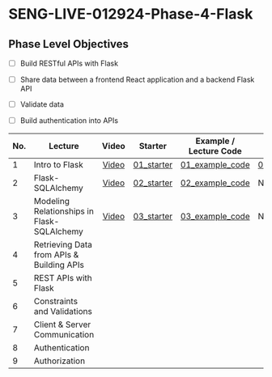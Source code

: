 # SENG-LIVE-012924-Phase-4-Flask
## Phase Level Objectives
- [ ] Build RESTful APIs with Flask
- [ ] Share data between a frontend React application and a backend Flask API
- [ ] Validate data
- [ ] Build authentication into APIs


|No. | Lecture                          | Video 	| Starter 	| Example / Lecture Code 	| Solution 	|
|----|------------------------------	|:-----:	|--------	|---------	|---------	|
|1 | Intro to Flask                             |[Video](https://www.youtube.com/watch?v=jckfp0EaQHU)|[01_starter](https://github.com/RikkuX491/EAST-SE-012924-Phase-4/tree/01_starter)|[01_example_code](https://github.com/RikkuX491/EAST-SE-012924-Phase-4/tree/01_example_code)|[01_solution](https://github.com/RikkuX491/EAST-SE-012924-Phase-4/tree/01_solution)|
|2 | Flask-SQLAlchemy                           |[Video](https://www.youtube.com/watch?v=iSYa5kz9D3Y)|[02_starter](https://github.com/RikkuX491/EAST-SE-012924-Phase-4/tree/02_starter)|[02_example_code](https://github.com/RikkuX491/EAST-SE-012924-Phase-4/tree/02_example_code)|N/A|
|3 | Modeling Relationships in Flask-SQLAlchemy |[Video](https://www.youtube.com/watch?v=VTnqqjH3jcI)|[03_starter](https://github.com/RikkuX491/EAST-SE-012924-Phase-4/tree/03_starter)|[03_example_code](https://github.com/RikkuX491/EAST-SE-012924-Phase-4/tree/03_example_code)|N/A|
|4 | Retrieving Data from APIs & Building APIs  |||||
|5 | REST APIs with Flask                       |||||
|6 | Constraints and Validations                |||||
|7 | Client & Server Communication              |||||
|8 | Authentication                             |||||
|9 | Authorization                              |||||